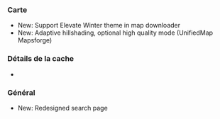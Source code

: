 ### Carte
- New: Support Elevate Winter theme in map downloader
- New: Adaptive hillshading, optional high quality mode (UnifiedMap Mapsforge)

### Détails de la cache
-

### Général
- New: Redesigned search page
